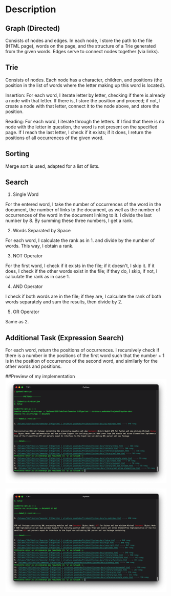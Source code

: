 # Description

## Graph (Directed)
Consists of nodes and edges.
In each node, I store the path to the file (HTML page), words on the page, and the structure of a Trie generated from the given words.
Edges serve to connect nodes together (via links).

## Trie
Consists of nodes.
Each node has a character, children, and positions (the position in the list of words where the letter making up this word is located).

Insertion:
For each word, I iterate letter by letter, checking if there is already a node with that letter. If there is, I store the position and proceed; if not, I create a node with that letter, connect it to the node above, and store the position.

Reading:
For each word, I iterate through the letters. If I find that there is no node with the letter in question, the word is not present on the specified page. If I reach the last letter, I check if it exists; if it does, I return the positions of all occurrences of the given word.

## Sorting
Merge sort is used, adapted for a list of lists.

## Search
1. Single Word

For the entered word, I take the number of occurrences of the word in the document, the number of links to the document, as well as the number of occurrences of the word in the document linking to it. I divide the last number by 8.
By summing these three numbers, I get a rank.

2. Words Separated by Space

For each word, I calculate the rank as in 1. and divide by the number of words.
This way, I obtain a rank.

3. NOT Operator

For the first word, I check if it exists in the file; if it doesn't, I skip it. If it does, I check if the other words exist in the file; if they do, I skip, if not, I calculate the rank as in case 1.

4. AND Operator

I check if both words are in the file; if they are, I calculate the rank of both words separately and sum the results, then divide by 2.

5. OR Operator

Same as 2.

## Additional Task (Expression Search)
For each word, return the positions of occurrences.
I recursively check if there is a number in the positions of the first word such that the number + 1 is in the position of occurrence of the second word, and similarly for the other words and positions.

##Preview of my implementation
![Preview](images/preview1.png)


![Preview](images/preview2.png)
